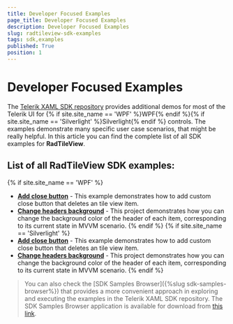 ```yaml
---
title: Developer Focused Examples
page_title: Developer Focused Examples
description: Developer Focused Examples
slug: radtileview-sdk-examples
tags: sdk,examples
published: True
position: 1
---
```


# Developer Focused Examples

The [Telerik XAML SDK repository](https://github.com/telerik/xaml-sdk/tree/master/) provides additional demos for most of the Telerik UI for {% if site.site_name == 'WPF' %}WPF{% endif %}{% if site.site_name == 'Silverlight' %}Silverlight{% endif %} controls. The examples demonstrate many specific user case scenarios, that might be really helpful. In this article you can find the complete list of all SDK examples for __RadTileView__.

## List of all RadTileView SDK examples:

{% if site.site_name == 'WPF' %}

* __[Add close button](https://github.com/telerik/xaml-sdk/tree/master/TileView/AddCloseButton)__ - This example demonstrates how to add custom close button that deletes an tile view item.
* __[Change headers background](https://github.com/telerik/xaml-sdk/tree/master/TileView/ChangeHeadersBackground)__ - This project demonstrates how you can change the background color of the header of each item, corresponding to its current state in MVVM scenario.
{% endif %}
{% if site.site_name == 'Silverlight' %}
* __[Add close button](https://github.com/telerik/xaml-sdk/tree/master/TileView/AddCloseButton)__ - This example demonstrates how to add custom close button that deletes an tile view item.
* __[Change headers background](https://github.com/telerik/xaml-sdk/tree/master/TileView/ChangeHeadersBackground)__ - This project demonstrates how you can change the background color of the header of each item, corresponding to its current state in MVVM scenario.
{% endif %}

>You can also check the [SDK Samples Browser]({%slug sdk-samples-browser%}) that provides a more convenient approach in exploring and executing the examples in the Telerik XAML SDK repository. The SDK Samples Browser application is available for download from [this link](http://demos.telerik.com/xaml-sdkbrowser/).